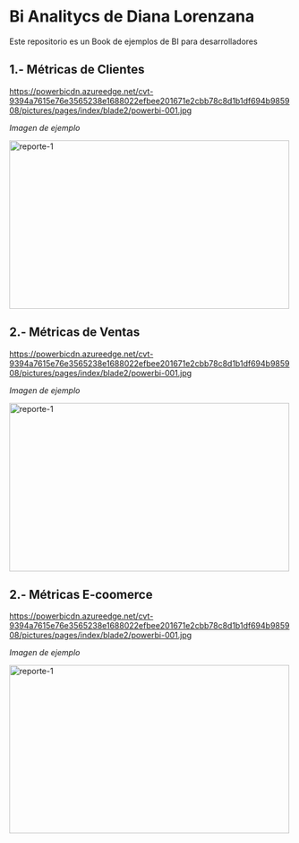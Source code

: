 # Bi Analitycs de Diana Lorenzana

Este repositorio es un Book de ejemplos de BI para desarrolladores

## 1.- Métricas de Clientes 

https://powerbicdn.azureedge.net/cvt-9394a7615e76e3565238e1688022efbee201671e2cbb78c8d1b1df694b985908/pictures/pages/index/blade2/powerbi-001.jpg

*Imagen de ejemplo*

<img src="https://powerbicdn.azureedge.net/cvt-9394a7615e76e3565238e1688022efbee201671e2cbb78c8d1b1df694b985908/pictures/pages/index/blade2/powerbi-001.jpg" alt="reporte-1" width="500" height="300">

## 2.- Métricas de Ventas 

https://powerbicdn.azureedge.net/cvt-9394a7615e76e3565238e1688022efbee201671e2cbb78c8d1b1df694b985908/pictures/pages/index/blade2/powerbi-001.jpg

*Imagen de ejemplo*

<img src="https://powerbicdn.azureedge.net/cvt-9394a7615e76e3565238e1688022efbee201671e2cbb78c8d1b1df694b985908/pictures/pages/index/blade2/powerbi-001.jpg" alt="reporte-1" width="500" height="300">

## 2.- Métricas E-coomerce

https://powerbicdn.azureedge.net/cvt-9394a7615e76e3565238e1688022efbee201671e2cbb78c8d1b1df694b985908/pictures/pages/index/blade2/powerbi-001.jpg

*Imagen de ejemplo*

<img src="https://powerbicdn.azureedge.net/cvt-9394a7615e76e3565238e1688022efbee201671e2cbb78c8d1b1df694b985908/pictures/pages/index/blade2/powerbi-001.jpg" alt="reporte-1" width="500" height="300">
